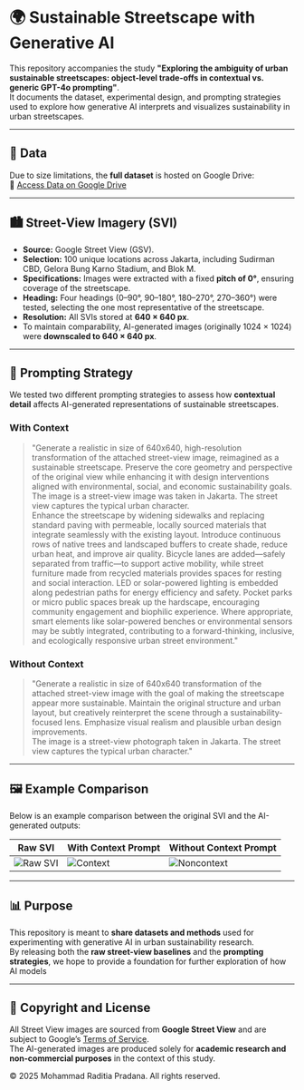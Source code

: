 # 🌍 Sustainable Streetscape with Generative AI

This repository accompanies the study **"Exploring the ambiguity of urban sustainable streetscapes: object-level trade-offs in contextual vs. generic GPT-4o prompting"**.  
It documents the dataset, experimental design, and prompting strategies used to explore how generative AI interprets and visualizes sustainability in urban streetscapes.  

---

## 📂 Data

Due to size limitations, the **full dataset** is hosted on Google Drive:  
🔗 [Access Data on Google Drive](https://drive.google.com/drive/folders/146fr_X6RyH2bcb7deB25jdutXmJhRlqx?usp=sharing)

---

## 🏙️ Street-View Imagery (SVI)

- **Source:** Google Street View (GSV).  
- **Selection:** 100 unique locations across Jakarta, including Sudirman CBD, Gelora Bung Karno Stadium, and Blok M.  
- **Specifications:** Images were extracted with a fixed **pitch of 0°**, ensuring coverage of the streetscape.  
- **Heading:** Four headings (0–90°, 90–180°, 180–270°, 270–360°) were tested, selecting the one most representative of the streetscape.  
- **Resolution:** All SVIs stored at **640 × 640 px**.  
- To maintain comparability, AI-generated images (originally 1024 × 1024) were **downscaled to 640 × 640 px**.  

---

## 📝 Prompting Strategy

We tested two different prompting strategies to assess how **contextual detail** affects AI-generated representations of sustainable streetscapes.

### With Context
> "Generate a realistic in size of 640x640, high-resolution transformation of the attached street-view image, reimagined as a sustainable streetscape. Preserve the core geometry and perspective of the original view while enhancing it with design interventions aligned with environmental, social, and economic sustainability goals.  
> The image is a street-view image was taken in Jakarta. The street view captures the typical urban character.  
> Enhance the streetscape by widening sidewalks and replacing standard paving with permeable, locally sourced materials that integrate seamlessly with the existing layout. Introduce continuous rows of native trees and landscaped buffers to create shade, reduce urban heat, and improve air quality. Bicycle lanes are added—safely separated from traffic—to support active mobility, while street furniture made from recycled materials provides spaces for resting and social interaction. LED or solar-powered lighting is embedded along pedestrian paths for energy efficiency and safety. Pocket parks or micro public spaces break up the hardscape, encouraging community engagement and biophilic experience. Where appropriate, smart elements like solar-powered benches or environmental sensors may be subtly integrated, contributing to a forward-thinking, inclusive, and ecologically responsive urban street environment."

### Without Context
> "Generate a realistic in size of 640x640 transformation of the attached street-view image with the goal of making the streetscape appear more sustainable. Maintain the original structure and urban layout, but creatively reinterpret the scene through a sustainability-focused lens. Emphasize visual realism and plausible urban design improvements.  
> The image is a street-view photograph taken in Jakarta. The street view captures the typical urban character."

---

## 🖼️ Example Comparison

Below is an example comparison between the original SVI and the AI-generated outputs:  

| Raw SVI | With Context Prompt | Without Context Prompt |  
|---------|---------------------|-------------------------|  
| ![Raw SVI](https://github.com/user-attachments/assets/5acf67d1-bc09-4614-808e-96617d7f4ce6) | ![Context](https://github.com/user-attachments/assets/0ceb6773-533f-4161-aada-33565876113f) | ![Noncontext](https://github.com/user-attachments/assets/bf02b8d8-df57-425b-ab7e-aa2b445ecf11) |  


---

## 📊 Purpose

This repository is meant to **share datasets and methods** used for experimenting with generative AI in urban sustainability research.  
By releasing both the **raw street-view baselines** and the **prompting strategies**, we hope to provide a foundation for further exploration of how AI models

---

## 📄 Copyright and License  

All Street View images are sourced from **Google Street View** and are subject to Google’s [Terms of Service](https://www.google.com/help/terms_maps/).  
The AI-generated images are produced solely for **academic research and non-commercial purposes** in the context of this study.  

© 2025 Mohammad Raditia Pradana. All rights reserved.  
